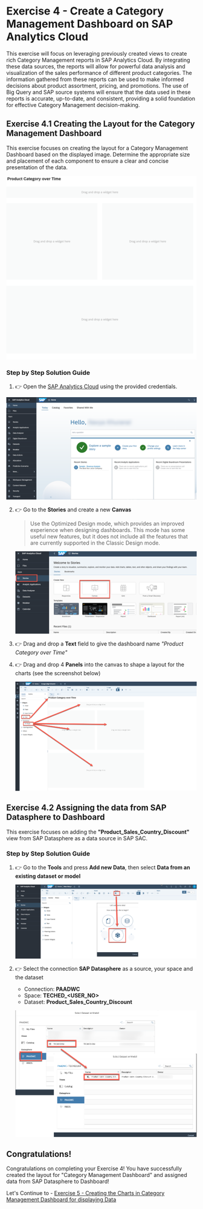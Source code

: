 # Exercise 4 - Create a Category Management Dashboard on SAP Analytics Cloud

This exercise will focus on leveraging previously created views to create rich Category Management reports in SAP Analytics Cloud. By integrating these data sources, the reports will allow for powerful data analysis and visualization of the sales performance of different product categories. The information gathered from these reports can be used to make informed decisions about product assortment, pricing, and promotions. The use of Big Query and SAP source systems will ensure that the data used in these reports is accurate, up-to-date, and consistent, providing a solid foundation for effective Category Management decision-making.

## Exercise 4.1 Creating the Layout for the Category Management Dashboard

This exercise focuses on creating the layout for a Category Management Dashboard based on the displayed image. Determine the appropriate size and placement of each component to ensure a clear and concise presentation of the data.

  ![Layout](images/layout-result.png)

### Step by Step Solution Guide

1. 👉 Open the [SAP Analytics Cloud](https://techedsac-da266.ap11.hcs.cloud.sap/sap/fpa/ui/app.html#/home) using the provided credentials.
   
  ![SAC Home](images/sachome.png)


2. 👉 Go to the **Stories** and create a new **Canvas**
    
    >Use the Optimized Design mode, which provides an improved experience when designing dashboards. This mode has some useful new features, but it does not include all the features that are currently supported in the Classic Design mode.
    
    ![New View](images/newcanvas.png)


3. 👉 Drag and drop a **Text** field to give the dashboard name *"Product Category over Time"*

4. 👉 Drag and drop 4 **Panels** into the canvas to shape a layout for the charts (see the screenshot below)
 
    ![Layout](images/saclayout.png)

## Exercise 4.2 Assigning the data from SAP Datasphere to Dashboard

This exercise focuses on adding the **"Product_Sales_Country_Discount"** view from SAP Datasphere as a data source in SAP SAC.

### Step by Step Solution Guide

1. 👉 Go to the **Tools** and press **Add new Data**, then select **Data from an existing dataset or model**
    
    ![SAC Data](images/sacdata.png)

2.  👉 Select the connection **SAP Datasphere** as a source, your space and the dataset
    - Connection: **PAADWC**
    - Space: **TECHED_\<USER_NO>**
    - Dataset: **Product_Sales_Country_Discount**
  
    ![SAC Data](images/select_datasphere.png)


## Congratulations!

Congratulations on completing your Exercise 4! You have successfully created the layout for "Category Management Dashboard" and assigned data from SAP Datasphere to Dashboard!

Let's Continue to - [Exercise 5 - Creating the Charts in Category Management Dashboard for displaying Data](../ex5/README.md)
